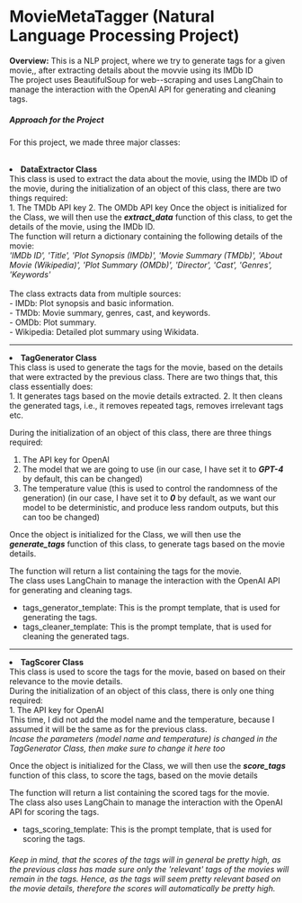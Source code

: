<h1> MovieMetaTagger (Natural Language Processing Project) </h1>
        <p><strong>Overview:</strong> This is a NLP project, where we try to generate tags for a given movie,, after extracting details about the movvie using its IMDb ID <br>
        The project uses BeautifulSoup for web--scraping and uses LangChain to manage the interaction with the OpenAI API for generating and cleaning tags.</p>
<h5> Approach for the Project</h5>
<p> For this project, we made three major classes: </p>

<br>
  <li> <b> DataExtractor Class </b> </li>
  This class is used to extract the data about the movie, using the IMDb ID of the movie, during the initialization of an object of this class, there are two things required:<br>
        1. The TMDb API key
        2. The OMDb API key
  Once the object is initialized for the Class, we will then use the <b><i>extract_data</i></b> function of this class, to get the details of the movie, using the IMDb ID.<br>
  The function will return a dictionary containing the following details of the movie: <br>
  <i>'IMDb ID', 'Title', 'Plot Synopsis (IMDb)', 'Movie Summary (TMDb)', 'About Movie (Wikipedia)', 'Plot Summary (OMDb)', 'Director', 'Cast', 'Genres', 'Keywords'</i>
  <br><br>
  The class extracts data from multiple sources:<br>
  - IMDb: Plot synopsis and basic information.<br>
  - TMDb: Movie summary, genres, cast, and keywords.<br>
  - OMDb: Plot summary.<br>
  - Wikipedia: Detailed plot summary using Wikidata. 
<hr>
<li> <b> TagGenerator Class </b> </li>
This class is used to generate the tags for the movie, based on the details that were extracted by the previous class. There are two things that, this class essentially does:<br>
        1. It generates tags based on the movie details extracted.
        2. It then cleans the generated tags, i.e., it removes repeated tags, removes irrelevant tags etc.

During the initialization of an object of this class, there are three things required:<br>
1. The API key for OpenAI<br>
2. The model that we are going to use (in our case, I have set it to <b><i>GPT-4</i></b> by default, this can be changed)<br>
3. The temperature value (this is used to control the randomness of the generation) (in our case, I have set it to <b><i>0</i></b> by default, as we want our model to be deterministic, and produce less random outputs, but this can too be changed)<br>

Once the object is initialized for the Class, we will then use the <b><i>generate_tags</i></b> function of this class, to generate tags based on the movie details.<br>

The function will return a list containing the tags for the movie. <br>
The class uses LangChain to manage the interaction with the OpenAI API for generating and cleaning tags.<br>

- tags_generator_template: This is the prompt template, that is used for generating the tags.
- tags_cleaner_template: This is the prompt template, that is used for cleaning the generated tags. 
<hr>
<li> <b> TagScorer Class </b> </li>
   This class is used to score the tags for the movie, based on based on their relevance to the movie details.<br>
        During the initialization of an object of this class, there is only one thing required:<br>
        1. The API key for OpenAI <br>
        This time, I did not add the model name and the temperature, because I assumed it will be the same as for the previous class.<br>
        <i> Incase the parameters (model name and temperature) is changed in the TagGenerator Class, then make sure to change it here too</i>

Once the object is initialized for the Class, we will then use the <b><i>score_tags</i></b> function of this class, to score the tags, based on the movie details<br>

The function will return a list containing the scored tags for the movie. <br>
The class also uses LangChain to manage the interaction with the OpenAI API for scoring the tags.<br>

- tags_scoring_template: This is the prompt template, that is used for scoring the tags.
<h6> Keep in mind, that the scores of the tags will in general be pretty high, as the previous class has made sure only the 'relevant' tags of the movies will remain in the tags.
Hence, as the tags will seem pretty relevant based on the movie details, therefore the scores will automatically be pretty high.</h6>


